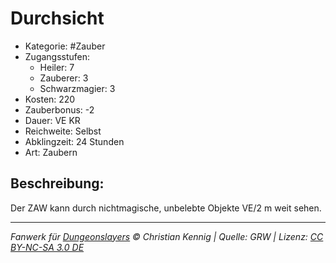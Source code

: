 # Durchsicht

- Kategorie: #Zauber
- Zugangsstufen:
  - Heiler: 7
  - Zauberer: 3
  - Schwarzmagier: 3
- Kosten: 220
- Zauberbonus: -2
- Dauer: VE KR
- Reichweite: Selbst
- Abklingzeit: 24 Stunden
- Art: Zaubern

## Beschreibung:

Der ZAW kann durch nichtmagische, unbelebte Objekte VE/2 m weit sehen.

---

_Fanwerk für [Dungeonslayers](https://www.dungeonslayers.net/) © Christian Kennig | Quelle: GRW | Lizenz: [CC BY-NC-SA 3.0 DE](https://creativecommons.org/licenses/by-nc-sa/3.0/de/)_

